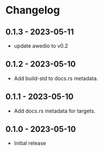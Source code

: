 # Changelog

## 0.1.3 - 2023-05-11

- update awedio to v0.2

## 0.1.2 - 2023-05-10

- Add build-std to docs.rs metadata.

## 0.1.1 - 2023-05-10

- Add docs.rs metadata for targets.

## 0.1.0 - 2023-05-10

- Initial release
